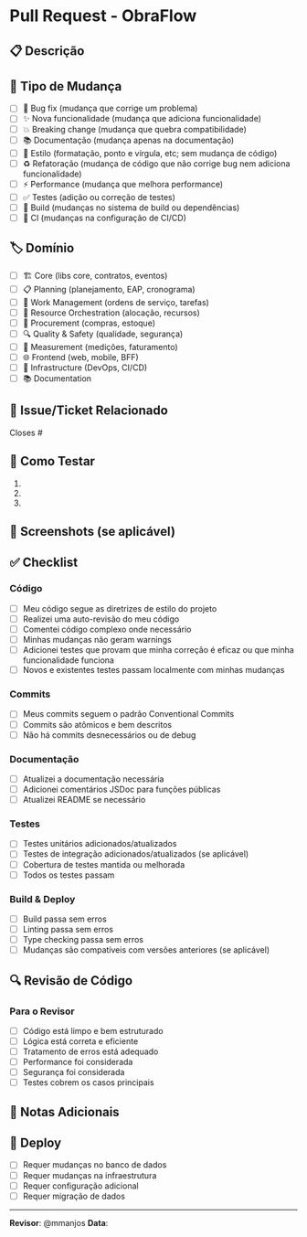 # Pull Request - ObraFlow

## 📋 Descrição

<!-- Descreva brevemente o que este PR implementa ou corrige -->

## 🎯 Tipo de Mudança

<!-- Marque com [x] o tipo de mudança -->

- [ ] 🐛 Bug fix (mudança que corrige um problema)
- [ ] ✨ Nova funcionalidade (mudança que adiciona funcionalidade)
- [ ] 💥 Breaking change (mudança que quebra compatibilidade)
- [ ] 📚 Documentação (mudança apenas na documentação)
- [ ] 🎨 Estilo (formatação, ponto e vírgula, etc; sem mudança de código)
- [ ] ♻️ Refatoração (mudança de código que não corrige bug nem adiciona funcionalidade)
- [ ] ⚡ Performance (mudança que melhora performance)
- [ ] ✅ Testes (adição ou correção de testes)
- [ ] 🔧 Build (mudanças no sistema de build ou dependências)
- [ ] 🔄 CI (mudanças na configuração de CI/CD)

## 🏷️ Domínio

<!-- Marque com [x] o(s) domínio(s) afetado(s) -->

- [ ] 🏗️ Core (libs core, contratos, eventos)
- [ ] 📋 Planning (planejamento, EAP, cronograma)
- [ ] 👷 Work Management (ordens de serviço, tarefas)
- [ ] 🎯 Resource Orchestration (alocação, recursos)
- [ ] 🛒 Procurement (compras, estoque)
- [ ] 🔍 Quality & Safety (qualidade, segurança)
- [ ] 📏 Measurement (medições, faturamento)
- [ ] 🌐 Frontend (web, mobile, BFF)
- [ ] 🔧 Infrastructure (DevOps, CI/CD)
- [ ] 📚 Documentation

## 🔗 Issue/Ticket Relacionado

<!-- Link para a issue ou ticket relacionado -->
Closes #<!-- número da issue -->

## 🧪 Como Testar

<!-- Descreva os passos para testar as mudanças -->

1. 
2. 
3. 

## 📸 Screenshots (se aplicável)

<!-- Adicione screenshots para mudanças na UI -->

## ✅ Checklist

### Código
- [ ] Meu código segue as diretrizes de estilo do projeto
- [ ] Realizei uma auto-revisão do meu código
- [ ] Comentei código complexo onde necessário
- [ ] Minhas mudanças não geram warnings
- [ ] Adicionei testes que provam que minha correção é eficaz ou que minha funcionalidade funciona
- [ ] Novos e existentes testes passam localmente com minhas mudanças

### Commits
- [ ] Meus commits seguem o padrão Conventional Commits
- [ ] Commits são atômicos e bem descritos
- [ ] Não há commits desnecessários ou de debug

### Documentação
- [ ] Atualizei a documentação necessária
- [ ] Adicionei comentários JSDoc para funções públicas
- [ ] Atualizei README se necessário

### Testes
- [ ] Testes unitários adicionados/atualizados
- [ ] Testes de integração adicionados/atualizados (se aplicável)
- [ ] Cobertura de testes mantida ou melhorada
- [ ] Todos os testes passam

### Build & Deploy
- [ ] Build passa sem erros
- [ ] Linting passa sem erros
- [ ] Type checking passa sem erros
- [ ] Mudanças são compatíveis com versões anteriores (se aplicável)

## 🔍 Revisão de Código

### Para o Revisor
- [ ] Código está limpo e bem estruturado
- [ ] Lógica está correta e eficiente
- [ ] Tratamento de erros está adequado
- [ ] Performance foi considerada
- [ ] Segurança foi considerada
- [ ] Testes cobrem os casos principais

## 📝 Notas Adicionais

<!-- Adicione qualquer informação adicional que possa ser útil para os revisores -->

## 🚀 Deploy

<!-- Se aplicável, descreva considerações especiais para deploy -->

- [ ] Requer mudanças no banco de dados
- [ ] Requer mudanças na infraestrutura
- [ ] Requer configuração adicional
- [ ] Requer migração de dados

---

**Revisor**: @mmanjos
**Data**: <!-- data do PR -->
